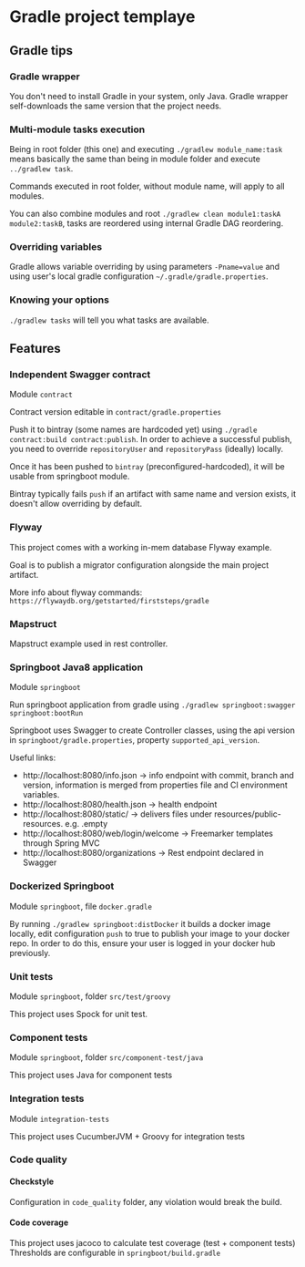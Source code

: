 # Gradle project templaye

## Gradle tips

### Gradle wrapper

You don't need to install Gradle in your system, only Java.
Gradle wrapper self-downloads the same version that the project needs.

### Multi-module tasks execution

Being in root folder (this one) and executing `./gradlew module_name:task` means
basically the same than being in module folder and execute `../gradlew task`.

Commands executed in root folder, without module name, will apply to all modules.

You can also combine modules and root `./gradlew clean module1:taskA module2:taskB`,
tasks are reordered using internal Gradle DAG reordering.

### Overriding variables

Gradle allows variable overriding by using parameters `-Pname=value` and using
user's local gradle configuration `~/.gradle/gradle.properties`.

### Knowing your options

`./gradlew tasks` will tell you what tasks are available.

## Features

### Independent Swagger contract

Module `contract`

Contract version editable in `contract/gradle.properties`

Push it to bintray (some names are hardcoded yet) using `./gradle contract:build contract:publish`.
In order to achieve a successful publish, you need to override `repositoryUser`
and `repositoryPass` (ideally) locally.

Once it has been pushed to `bintray` (preconfigured-hardcoded), it will be usable
from springboot module.

Bintray typically fails `push` if an artifact with same name and version exists,
it doesn't allow overriding by default.

### Flyway

This project comes with a working in-mem database Flyway example.

Goal is to publish a migrator configuration alongside the main project artifact.

More info about flyway commands: `https://flywaydb.org/getstarted/firststeps/gradle`

### Mapstruct

Mapstruct example used in rest controller.

### Springboot Java8 application

Module `springboot`

Run springboot application from gradle using `./gradlew springboot:swagger springboot:bootRun`

Springboot uses Swagger to create Controller classes, using the api version in
`springboot/gradle.properties`, property `supported_api_version`.

Useful links:

- http://localhost:8080/info.json -> info endpoint with commit, branch and version,
information is merged from properties file and CI environment variables.
- http://localhost:8080/health.json -> health endpoint
- http://localhost:8080/static/ -> delivers files under resources/public-resources. e.g. .empty
- http://localhost:8080/web/login/welcome -> Freemarker templates through Spring MVC
- http://localhost:8080/organizations -> Rest endpoint declared in Swagger

### Dockerized Springboot

Module `springboot`, file `docker.gradle`

By running `./gradlew springboot:distDocker` it builds a docker image locally, edit
configuration `push` to true to publish your image to your docker repo. In order to
do this, ensure your user is logged in your docker hub previously.

### Unit tests

Module `springboot`, folder `src/test/groovy`

This project uses Spock for unit test.

### Component tests

Module `springboot`, folder `src/component-test/java`

This project uses Java for component tests

### Integration tests

Module `integration-tests`

This project uses CucumberJVM + Groovy for integration tests

### Code quality

#### Checkstyle

Configuration in `code_quality` folder, any violation would break the build.

#### Code coverage

This project uses jacoco to calculate test coverage (test + component tests)
Thresholds are configurable in `springboot/build.gradle`

